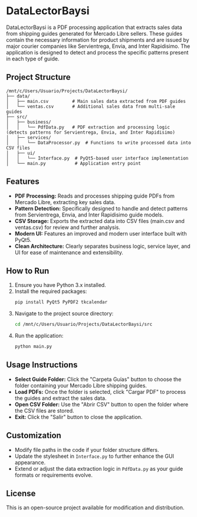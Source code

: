# DataLectorBaysi

DataLectorBaysi is a PDF processing application that extracts sales data from shipping guides generated for Mercado Libre sellers. These guides contain the necessary information for product shipments and are issued by major courier companies like Servientrega, Envia, and Inter Rapidisimo. The application is designed to detect and process the specific patterns present in each type of guide.

## Project Structure

```
/mnt/c/Users/Usuario/Projects/DataLectorBaysi/
├── data/
│   ├── main.csv         # Main sales data extracted from PDF guides
│   └── ventas.csv       # Additional sales data from multi-sale guides
├── src/
│   ├── business/
│   │   └── PdfData.py   # PDF extraction and processing logic (detects patterns for Servientrega, Envia, and Inter Rapidisimo)
│   ├── services/
│   │   └── DataProcessor.py  # Functions to write processed data into CSV files
│   ├── ui/
│   │   └── Interface.py  # PyQt5-based user interface implementation
│   └── main.py           # Application entry point
```

## Features

- **PDF Processing:** Reads and processes shipping guide PDFs from Mercado Libre, extracting key sales data.
- **Pattern Detection:** Specifically designed to handle and detect patterns from Servientrega, Envia, and Inter Rapidisimo guide models.
- **CSV Storage:** Exports the extracted data into CSV files (main.csv and ventas.csv) for review and further analysis.
- **Modern UI:** Features an improved and modern user interface built with PyQt5.
- **Clean Architecture:** Clearly separates business logic, service layer, and UI for ease of maintenance and extensibility.

## How to Run

1. Ensure you have Python 3.x installed.
2. Install the required packages:
   ```bash
   pip install PyQt5 PyPDF2 tkcalendar
   ```
3. Navigate to the project source directory:
   ```bash
   cd /mnt/c/Users/Usuario/Projects/DataLectorBaysi/src
   ```
4. Run the application:
   ```bash
   python main.py
   ```

## Usage Instructions

- **Select Guide Folder:** Click the "Carpeta Guías" button to choose the folder containing your Mercado Libre shipping guides.
- **Load PDFs:** Once the folder is selected, click "Cargar PDF" to process the guides and extract the sales data.
- **Open CSV Folder:** Use the "Abrir CSV" button to open the folder where the CSV files are stored.
- **Exit:** Click the "Salir" button to close the application.

## Customization

- Modify file paths in the code if your folder structure differs.
- Update the stylesheet in `Interface.py` to further enhance the GUI appearance.
- Extend or adjust the data extraction logic in `PdfData.py` as your guide formats or requirements evolve.

## License

This is an open-source project available for modification and distribution.
